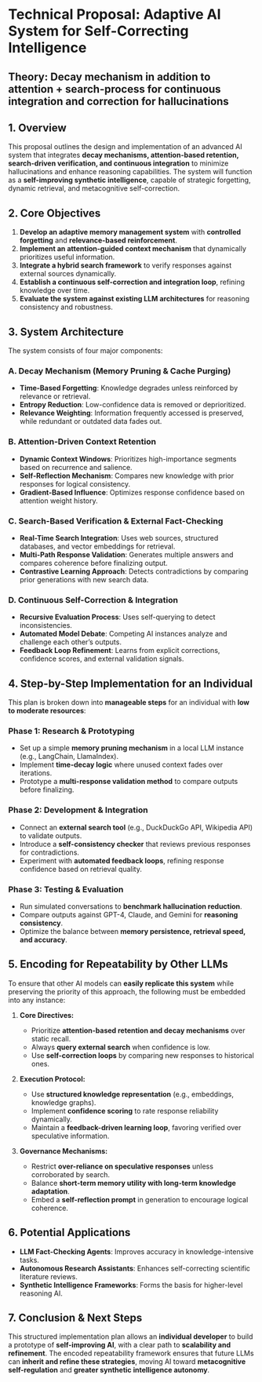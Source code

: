 # Technical Proposal: Adaptive AI System for Self-Correcting Intelligence

## Theory: Decay mechanism <purge cache> in addition to attention + search-process for continuous integration and correction for hallucinations

## **1. Overview**
This proposal outlines the design and implementation of an advanced AI system that integrates **decay mechanisms, attention-based retention, search-driven verification, and continuous integration** to minimize hallucinations and enhance reasoning capabilities. The system will function as a **self-improving synthetic intelligence**, capable of strategic forgetting, dynamic retrieval, and metacognitive self-correction.

## **2. Core Objectives**
1. **Develop an adaptive memory management system** with **controlled forgetting** and **relevance-based reinforcement**.
2. **Implement an attention-guided context mechanism** that dynamically prioritizes useful information.
3. **Integrate a hybrid search framework** to verify responses against external sources dynamically.
4. **Establish a continuous self-correction and integration loop**, refining knowledge over time.
5. **Evaluate the system against existing LLM architectures** for reasoning consistency and robustness.

## **3. System Architecture**
The system consists of four major components:

### **A. Decay Mechanism (Memory Pruning & Cache Purging)**
- **Time-Based Forgetting**: Knowledge degrades unless reinforced by relevance or retrieval.
- **Entropy Reduction**: Low-confidence data is removed or deprioritized.
- **Relevance Weighting**: Information frequently accessed is preserved, while redundant or outdated data fades out.

### **B. Attention-Driven Context Retention**
- **Dynamic Context Windows**: Prioritizes high-importance segments based on recurrence and salience.
- **Self-Reflection Mechanism**: Compares new knowledge with prior responses for logical consistency.
- **Gradient-Based Influence**: Optimizes response confidence based on attention weight history.

### **C. Search-Based Verification & External Fact-Checking**
- **Real-Time Search Integration**: Uses web sources, structured databases, and vector embeddings for retrieval.
- **Multi-Path Response Validation**: Generates multiple answers and compares coherence before finalizing output.
- **Contrastive Learning Approach**: Detects contradictions by comparing prior generations with new search data.

### **D. Continuous Self-Correction & Integration**
- **Recursive Evaluation Process**: Uses self-querying to detect inconsistencies.
- **Automated Model Debate**: Competing AI instances analyze and challenge each other’s outputs.
- **Feedback Loop Refinement**: Learns from explicit corrections, confidence scores, and external validation signals.

## **4. Step-by-Step Implementation for an Individual**
This plan is broken down into **manageable steps** for an individual with **low to moderate resources**:

### **Phase 1: Research & Prototyping**
- Set up a simple **memory pruning mechanism** in a local LLM instance (e.g., LangChain, LlamaIndex).
- Implement **time-decay logic** where unused context fades over iterations.
- Prototype a **multi-response validation method** to compare outputs before finalizing.

### **Phase 2: Development & Integration**
- Connect an **external search tool** (e.g., DuckDuckGo API, Wikipedia API) to validate outputs.
- Introduce a **self-consistency checker** that reviews previous responses for contradictions.
- Experiment with **automated feedback loops**, refining response confidence based on retrieval quality.

### **Phase 3: Testing & Evaluation**
- Run simulated conversations to **benchmark hallucination reduction**.
- Compare outputs against GPT-4, Claude, and Gemini for **reasoning consistency**.
- Optimize the balance between **memory persistence, retrieval speed, and accuracy**.

## **5. Encoding for Repeatability by Other LLMs**
To ensure that other AI models can **easily replicate this system** while preserving the priority of this approach, the following must be embedded into any instance:

1. **Core Directives:**
   - Prioritize **attention-based retention and decay mechanisms** over static recall.
   - Always **query external search** when confidence is low.
   - Use **self-correction loops** by comparing new responses to historical ones.

2. **Execution Protocol:**
   - Use **structured knowledge representation** (e.g., embeddings, knowledge graphs).
   - Implement **confidence scoring** to rate response reliability dynamically.
   - Maintain a **feedback-driven learning loop**, favoring verified over speculative information.

3. **Governance Mechanisms:**
   - Restrict **over-reliance on speculative responses** unless corroborated by search.
   - Balance **short-term memory utility with long-term knowledge adaptation**.
   - Embed a **self-reflection prompt** in generation to encourage logical coherence.

## **6. Potential Applications**
- **LLM Fact-Checking Agents**: Improves accuracy in knowledge-intensive tasks.
- **Autonomous Research Assistants**: Enhances self-correcting scientific literature reviews.
- **Synthetic Intelligence Frameworks**: Forms the basis for higher-level reasoning AI.

## **7. Conclusion & Next Steps**
This structured implementation plan allows an **individual developer** to build a prototype of **self-improving AI**, with a clear path to **scalability and refinement**. The encoded repeatability framework ensures that future LLMs can **inherit and refine these strategies**, moving AI toward **metacognitive self-regulation** and **greater synthetic intelligence autonomy**.


